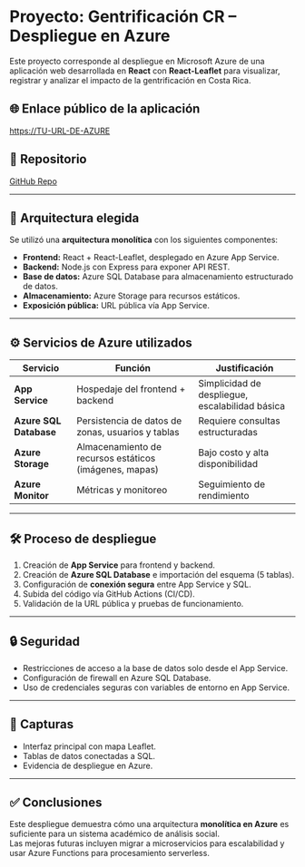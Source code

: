 # Proyecto: Gentrificación CR – Despliegue en Azure

Este proyecto corresponde al despliegue en Microsoft Azure de una aplicación web desarrollada en **React** con **React-Leaflet** para visualizar, registrar y analizar el impacto de la gentrificación en Costa Rica.

## 🌐 Enlace público de la aplicación
[https://TU-URL-DE-AZURE](https://TU-URL-DE-AZURE)

## 📂 Repositorio
[GitHub Repo](https://github.com/TU-USUARIO/TU-REPO)

---

## 🚀 Arquitectura elegida
Se utilizó una **arquitectura monolítica** con los siguientes componentes:

- **Frontend:** React + React-Leaflet, desplegado en Azure App Service.
- **Backend:** Node.js con Express para exponer API REST.
- **Base de datos:** Azure SQL Database para almacenamiento estructurado de datos.
- **Almacenamiento:** Azure Storage para recursos estáticos.
- **Exposición pública:** URL pública vía App Service.

---

## ⚙️ Servicios de Azure utilizados
| Servicio              | Función                                      | Justificación |
|-----------------------|----------------------------------------------|---------------|
| **App Service**       | Hospedaje del frontend + backend             | Simplicidad de despliegue, escalabilidad básica |
| **Azure SQL Database**| Persistencia de datos de zonas, usuarios y tablas | Requiere consultas estructuradas |
| **Azure Storage**     | Almacenamiento de recursos estáticos (imágenes, mapas) | Bajo costo y alta disponibilidad |
| **Azure Monitor**     | Métricas y monitoreo                        | Seguimiento de rendimiento |

---

## 🛠️ Proceso de despliegue
1. Creación de **App Service** para frontend y backend.
2. Creación de **Azure SQL Database** e importación del esquema (5 tablas).
3. Configuración de **conexión segura** entre App Service y SQL.
4. Subida del código vía GitHub Actions (CI/CD).
5. Validación de la URL pública y pruebas de funcionamiento.

---

## 🔒 Seguridad
- Restricciones de acceso a la base de datos solo desde el App Service.
- Configuración de firewall en Azure SQL Database.
- Uso de credenciales seguras con variables de entorno en App Service.

---

## 📸 Capturas
- Interfaz principal con mapa Leaflet.
- Tablas de datos conectadas a SQL.
- Evidencia de despliegue en Azure.

---

## ✅ Conclusiones
Este despliegue demuestra cómo una arquitectura **monolítica en Azure** es suficiente para un sistema académico de análisis social.  
Las mejoras futuras incluyen migrar a microservicios para escalabilidad y usar Azure Functions para procesamiento serverless.